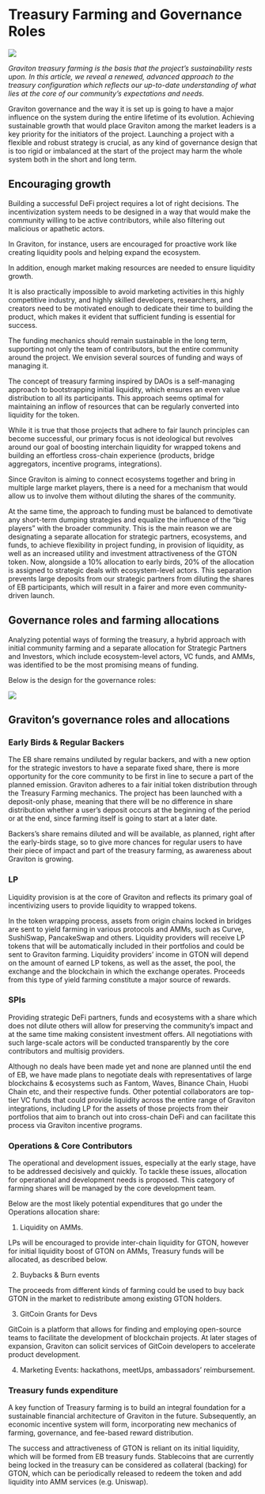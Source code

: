 # Treasury Farming and Governance Roles

![](https://miro.medium.com/max/6400/1*rw0t0RlFYXujUCT0zTXMFQ@2x.png)

_Graviton treasury farming is the basis that the project’s sustainability rests upon. In this article, we reveal a renewed, advanced approach to the treasury configuration which reflects our up-to-date understanding of what lies at the core of our community’s expectations and needs._

Graviton governance and the way it is set up is going to have a major influence on the system during the entire lifetime of its evolution. Achieving sustainable growth that would place Graviton among the market leaders is a key priority for the initiators of the project. Launching a project with a flexible and robust strategy is crucial, as any kind of governance design that is too rigid or imbalanced at the start of the project may harm the whole system both in the short and long term.

## Encouraging growth <a id="9ee9"></a>

Building a successful DeFi project requires a lot of right decisions. The incentivization system needs to be designed in a way that would make the community willing to be active contributors, while also filtering out malicious or apathetic actors.

In Graviton, for instance, users are encouraged for proactive work like creating liquidity pools and helping expand the ecosystem.

In addition, enough market making resources are needed to ensure liquidity growth.

It is also practically impossible to avoid marketing activities in this highly competitive industry, and highly skilled developers, researchers, and creators need to be motivated enough to dedicate their time to building the product, which makes it evident that sufficient funding is essential for success.

The funding mechanics should remain sustainable in the long term, supporting not only the team of contributors, but the entire community around the project. We envision several sources of funding and ways of managing it.

The concept of treasury farming inspired by DAOs is a self-managing approach to bootstrapping initial liquidity, which ensures an even value distribution to all its participants. This approach seems optimal for maintaining an inflow of resources that can be regularly converted into liquidity for the token.

While it is true that those projects that adhere to fair launch principles can become successful, our primary focus is not ideological but revolves around our goal of boosting interchain liquidity for wrapped tokens and building an effortless cross-chain experience \(products, bridge aggregators, incentive programs, integrations\).

Since Graviton is aiming to connect ecosystems together and bring in multiple large market players, there is a need for a mechanism that would allow us to involve them without diluting the shares of the community.

At the same time, the approach to funding must be balanced to demotivate any short-term dumping strategies and equalize the influence of the “big players” with the broader community. This is the main reason we are designating a separate allocation for strategic partners, ecosystems, and funds, to achieve flexibility in project funding, in provision of liquidity, as well as an increased utility and investment attractiveness of the GTON token. Now, alongside a 10% allocation to early birds, 20% of the allocation is assigned to strategic deals with ecosystem-level actors. This separation prevents large deposits from our strategic partners from diluting the shares of EB participants, which will result in a fairer and more even community-driven launch.

## Governance roles and farming allocations <a id="f6aa"></a>

Analyzing potential ways of forming the treasury, a hybrid approach with initial community farming and a separate allocation for Strategic Partners and Investors, which include ecosystem-level actors, VC funds, and AMMs, was identified to be the most promising means of funding.

Below is the design for the governance roles:

![](https://miro.medium.com/max/1908/0*95SO1uprGd4RWdqx)

## Graviton’s governance roles and allocations

### Early Birds & Regular Backers

The EB share remains undiluted by regular backers, and with a new option for the strategic investors to have a separate fixed share, there is more opportunity for the core community to be first in line to secure a part of the planned emission. Graviton adheres to a fair initial token distribution through the Treasury Farming mechanics. The project has been launched with a deposit-only phase, meaning that there will be no difference in share distribution whether a user’s deposit occurs at the beginning of the period or at the end, since farming itself is going to start at a later date.

Backers’s share remains diluted and will be available, as planned, right after the early-birds stage, so to give more chances for regular users to have their piece of impact and part of the treasury farming, as awareness about Graviton is growing.

### LP

Liquidity provision is at the core of Graviton and reflects its primary goal of incentivizing users to provide liquidity to wrapped tokens.

In the token wrapping process, assets from origin chains locked in bridges are sent to yield farming in various protocols and АММs, such as Curve, SushiSwap, PancakeSwap and others. Liquidity providers will receive LP tokens that will be automatically included in their portfolios and could be sent to Graviton farming. Liquidity providers’ income in GTON will depend on the amount of earned LP tokens, as well as the asset, the pool, the exchange and the blockchain in which the exchange operates. Proceeds from this type of yield farming constitute a major source of rewards.

### SPIs

Providing strategic DeFi partners, funds and ecosystems with a share which does not dilute others will allow for preserving the community’s impact and at the same time making consistent investment offers. All negotiations with such large-scale actors will be conducted transparently by the core contributors and multisig providers.

Although no deals have been made yet and none are planned until the end of EB, we have made plans to negotiate deals with representatives of large blockchains & ecosystems such as Fantom, Waves, Binance Chain, Huobi Chain etc, and their respective funds. Other potential collaborators are top-tier VC funds that could provide liquidity across the entire range of Graviton integrations, including LP for the assets of those projects from their portfolios that aim to branch out into cross-chain DeFi and can facilitate this process via Graviton incentive programs.

### Operations & Core Contributors

The operational and development issues, especially at the early stage, have to be addressed decisively and quickly. To tackle these issues, allocation for operational and development needs is proposed. This category of farming shares will be managed by the core development team.

Below are the most likely potential expenditures that go under the Operations allocation share:

1. Liquidity on AMMs.

LPs will be encouraged to provide inter-chain liquidity for GTON, however for initial liquidity boost of GTON on AMMs, Treasury funds will be allocated, as described below.

2. Buybacks & Burn events

The proceeds from different kinds of farming could be used to buy back GTON in the market to redistribute among existing GTON holders.

3. GitCoin Grants for Devs

GitCoin is a platform that allows for finding and employing open-source teams to facilitate the development of blockchain projects. At later stages of expansion, Graviton can solicit services of GitCoin developers to accelerate product development.

4. Marketing Events: hackathons, meetUps, ambassadors’ reimbursement.

### Treasury funds expenditure

A key function of Treasury farming is to build an integral foundation for a sustainable financial architecture of Graviton in the future. Subsequently, an economic incentive system will form, incorporating new mechanics of farming, governance, and fee-based reward distribution.

The success and attractiveness of GTON is reliant on its initial liquidity, which will be formed from EB treasury funds. Stablecoins that are currently being locked in the treasury can be considered as collateral \(backing\) for GTON, which can be periodically released to redeem the token and add liquidity into AMM services \(e.g. Uniswap\).

